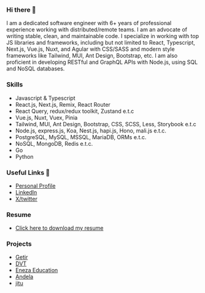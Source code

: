### Hi there 👋

<!--
**sgatana/sgatana** is a ✨ _special_ ✨ repository because its `README.md` (this file) appears on your GitHub profile.

Here are some ideas to get you started:

- 🔭 I’m currently working on ...
- 🌱 I’m currently learning ...
- 👯 I’m looking to collaborate on ...
- 🤔 I’m looking for help with ...
- 💬 Ask me about ...
- 📫 How to reach me: ...
- 😄 Pronouns: ...
- ⚡ Fun fact: ...
-->
I am a dedicated software engineer with 6+ years of professional experience working with distributed/remote teams. I am an advocate of writing stable, clean, and maintainable code. I specialize in working with top JS libraries and frameworks, including but not limited to React, Typescript, Next.js, Vue.js, Nuxt, and Agular with CSS/SASS and modern style frameworks like Tailwind, MUI, Ant Design, Bootstrap, etc. I am also proficient in developing RESTful and GraphQL APIs with Node.js, using SQL and NoSQL databases.

### Skills
 - Javascript & Typescript
 - React.js, Next.js, Remix, React Router
 - React Query, redux/redux toolkit, Zustand e.t.c
 - Vue.js, Nuxt, Vuex, Pinia
 - Tailwind, MUI, Ant Design, Bootstrap, CSS, SCSS, Less, Storybook e.t.c
 - Node.js, express.js, Koa, Nest.js, hapi.js, Hono, mali.js e.t.c.
 - PostgreSQL, MySQL, MSSQL, MariaDB, ORMs e.t.c.
 - NoSQL, MongoDB, Redis e.t.c.
 - Go
 - Python

### Useful Links 🔗
- [Personal Profile](https://stephen.eramstech.com/)
- [LinkedIn](https://www.linkedin.com/in/sgatana)
- [X/twitter](https://twitter.com/sgatana1)

### Resume
- [Click here to download my resume](https://stephen.eramstech.com/assets/Resume-Stephen.pdf)

### Projects
 - [Getir](https://getir.com/)
 - [DVT](https://www.dvt.co.za/)
 - [Eneza Education](https://enezaeducation.com/)
 - [Andela](https://andela.com/)
 - [jitu](https://thejitu.com/)

